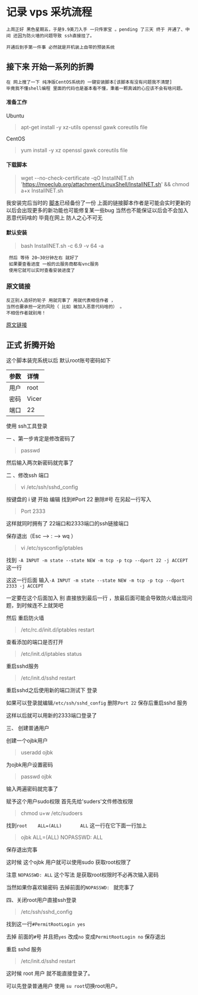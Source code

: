 # 记录 vps 采坑流程 
	
	上周正好 黑色星期五，于是9.9美刀入手 一只传家宝 。pending 了三天 终于 开通了、中间 还因为防火墙的问题导致 ssh直接挂了。

 	开通后到手第一件事 必然就是开机装上自带的预装系统  
 	
## 接下来 开始一系列的折腾

	在 网上搜了一下 纯净版CentOS系统的 一键安装脚本[该脚本有没有问题我不清楚]
	毕竟我不懂shell编程 里面的代码也是基本看不懂，秉着一颗真诚的心应该不会有啥问题。
	
#### 准备工作 

Ubuntu

>apt-get install -y xz-utils openssl gawk coreutils file

CentOS

>yum install -y xz openssl gawk coreutils file	

#### 下载脚本

>wget --no-check-certificate -qO InstallNET.sh 'https://moeclub.org/attachment/LinuxShell/InstallNET.sh' && chmod a+x InstallNET.sh	
	
我安装完后当时的 [脚本](https://github.com/xx13295/MD-Note/blob/master/linux/InstallNET.sh/)已经备份了一份 
上面的链接脚本作者是可能会实时更新的以后会出现更多的新功能也可能修复某一些bug
 当然也不能保证以后会不会加入恶意代码啥的 毕竟在网上 防人之心不可无

#### 默认安装
	
>bash InstallNET.sh -c 6.9 -v 64 -a
	 
	 然后 等待 20~30分钟左右 就好了
	 如果要查看进度 一般的云服务商都有vnc服务
	 使用它就可以实时查看安装进度了

### 原文链接 

	反正别人造好的轮子 用就完事了 用就代表相信作者 ， 
	当然也要承担一定的风险（ 比如 被加入恶意代码啥的） 。
	不相信作者就别用！

[原文链接](https://moeclub.org/2018/04/03/603/)

## 正式 折腾开始

   这个脚本装完系统以后 默认root账号密码如下
   
|参数|详情|
|:-|:-|
|用户|root |   
|密码|Vicer |   
|端口|22 |     

使用 ssh工具登录 

一 、第一步肯定是修改密码了

>passwd 

然后输入两次新密码就完事了

二 、修改ssh 端口

>vi /etc/ssh/sshd_config

按键盘的 i 键 开始 编辑
找到#Port 22
删除#号 
在另起一行写入 

>Port 2333

这样就同时拥有了 22端口和2333端口的ssh链接端口

保存退出（Esc --> :  -->  wq ）

>vi /etc/sysconfig/iptables

找到 `-A INPUT -m state --state NEW -m tcp -p tcp --dport 22 -j ACCEPT` 这一行

这这一行后面 输入`-A INPUT -m state --state NEW -m tcp -p tcp --dport 2333 -j ACCEPT`

一定要在这个后面加入 别 直接放到最后一行 ，放最后面可能会导致防火墙出现问题，到时候连不上就哭吧

然后 重启防火墙

>/etc/rc.d/init.d/iptables restart

查看添加的端口是否打开

>/etc/init.d/iptables status

重启sshd服务

>/etc/init.d/sshd restart

重启sshd之后使用新的端口测试下 登录 

如果可以登录就编辑`/etc/ssh/sshd_config` 删除`Port 22` 保存后重启sshd 服务

这样以后就可以用新的2333端口登录了

三、 创建普通用户  

创建一个ojbk用户

>useradd  ojbk

为ojbk用户设置密码

>passwd ojbk

输入两遍密码就完事了

赋予这个用户sudo权限 首先先给'suders'文件修改权限

>chmod u+w /etc/sudoers

找到`root    ALL=(ALL)       ALL` 这一行在它下面一行加上

>ojbk    ALL=(ALL)       NOPASSWD: ALL

保存退出完事 

这时候 这个ojbk 用户就可以使用sudo 获取root权限了

注意 `NOPASSWD: ALL` 这个写法 是获取root权限时不必再次输入密码

当然如果你喜欢输密码 去掉前面的`NOPASSWD: ` 就完事了

四、关闭root用户直接ssh登录

>/etc/ssh/sshd_config


找到这一行`#PermitRootLogin yes`

去掉 前面的`#`号 并且把`yes` 改成`no`
变成`PermitRootLogin no`
保存退出

重启 sshd 服务
>/etc/init.d/sshd restart

这时候 root 用户 就不能直接登录了。 

可以先登录普通用户 使用 `su root`切换root用户。


























